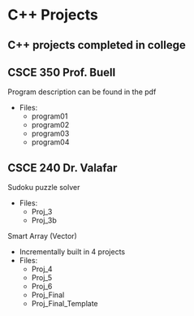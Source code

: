 # C++ Projects
## C++ projects completed in college

## CSCE 350  Prof. Buell
Program description can be found in the pdf
- Files:
  - program01
  - program02
  - program03
  - program04

## CSCE 240 Dr. Valafar
Sudoku puzzle solver
- Files:
  - Proj_3
  - Proj_3b

Smart Array (Vector)
- Incrementally built in 4 projects
- Files:
  - Proj_4
  - Proj_5
  - Proj_6
  - Proj_Final
  - Proj_Final_Template
  
